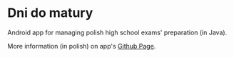 # Dni do matury
Android app for managing polish high school exams' preparation (in Java).

More information (in polish) on app's [Github Page](https://hanasmarcin.github.io/Dni-do-matury/).
